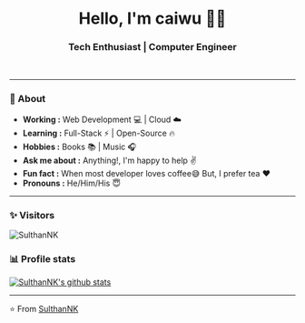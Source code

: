 <h1 align="center"> Hello, I'm caiwu 👨‍💻 </h1>

<h3 align="center">  Tech Enthusiast | Computer Engineer </h3> <br>

<p align="center"> 
</p>

---------------------------------------------------------------------------------------------------------------------------------------------------------------------------------
### 🤔 About
-  **Working :**  Web Development :computer: | Cloud :cloud: 
-  **Learning :** Full-Stack :zap: | Open-Source :fire:	
-  **Hobbies :** Books :books: | Music :headphones:
-  **Ask me about :** Anything!, I'm happy to help :v:
-  **Fun fact :** When most developer loves coffee:sweat_smile: But, I prefer tea :heart: 
-  **Pronouns :** He/Him/His :innocent:

---------------------------------------------------------------------------------------------------------------------------------------------------------------------------------
### ✨ Visitors 

<p align="left"> <img src="https://komarev.com/ghpvc/?username=SulthanNK" alt="SulthanNK" /> </p>

### 📊 Profile stats

[![SulthanNK's github stats](https://github-readme-stats.vercel.app/api?username=caiwuu&show_icons=true&title_color=fff&icon_color=79ff97&text_color=9f9f9f&bg_color=151515)](https://github.com/caiwuu/github-readme-stats)

-------------------------------------------------------------------------------------------------------------------------------------------------------------------------------

⭐️ From [SulthanNK](http://www.github.com/SulthanNK)
